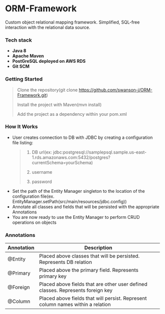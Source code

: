 # ORM-Framework
Custom object relational mapping framework. Simplified, SQL-free interaction with the relational data source.


### Tech stack
* __Java 8__
* __Apache Maven__
* __PostGreSQL deployed on AWS RDS__
* __Git SCM__

### Getting Started
> Clone the repository(git clone https://github.com/swanson-j/ORM-Framework.git)
>
> Install the project with Maven(mvn install)
>
> Add the project as a dependency within your pom.xml

### How It Works
* User creates connection to DB with JDBC by creating a configuration file listing:
  > 1. DB url(ex: jdbc:postgresql://samplepsql.sample.us-east-1.rds.amazonaws.com:5432/postgres?currentSchema=yourSchema)
  > 
  > 2. username
  > 
  > 3. password
* Set the path of the Entity Manager singleton to the location of the configuration file(ex. EntityManager.setPath(src/main/resources/jdbc.config))
* Annotate all classes and fields that will be persisted with the appropriate Annotations
* You are now ready to use the Entity Manager to perform CRUD operations on objects

### Annotations
| Annotation  | Description |
| ----------- | ------------|
| @Entity  | Placed above classes that will be persisted. Represents DB relation |
| @Primary | Placed above the primary field. Represents primary key |
| @Foreign | Placed above fields that are other user defined classes. Represents foreign key |
| @Column  | Placed above fields that will persist. Represent column names within a relation |


